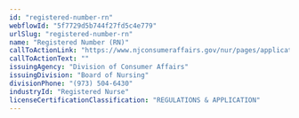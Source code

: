 ```yaml
---
id: "registered-number-rn"
webflowId: "5f7729d5b744f27fd5c4e779"
urlSlug: "registered-number-rn"
name: "Registered Number (RN)"
callToActionLink: "https://www.njconsumeraffairs.gov/nur/pages/applications.aspx"
callToActionText: ""
issuingAgency: "Division of Consumer Affairs"
issuingDivision: "Board of Nursing"
divisionPhone: "(973) 504-6430"
industryId: "Registered Nurse"
licenseCertificationClassification: "REGULATIONS & APPLICATION"
---
```

